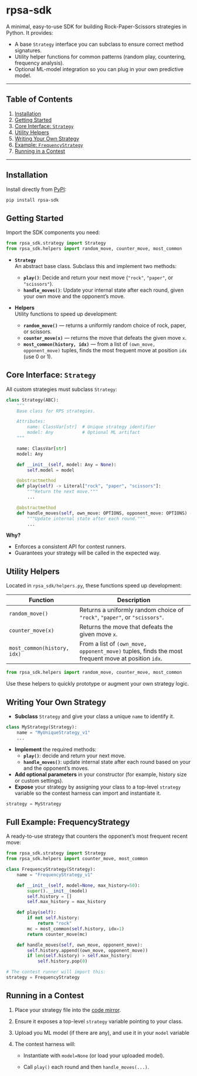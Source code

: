 # rpsa-sdk

A minimal, easy-to-use SDK for building Rock-Paper-Scissors strategies in Python. It provides:

- A base `Strategy` interface you can subclass to ensure correct method signatures.
- Utility helper functions for common patterns (random play, countering, frequency analysis).
- Optional ML-model integration so you can plug in your own predictive model.

<hr />

## Table of Contents

1. [Installation](#installation)
2. [Getting Started](#getting-started)
3. [Core Interface: `Strategy`](#core-interface-strategy)
4. [Utility Helpers](#utility-helpers)
5. [Writing Your Own Strategy](#writing-your-own-strategy)
6. [Example: `FrequencyStrategy`](#example-frequencystrategy)
7. [Running in a Contest](#running-in-a-contest)

---

## Installation

Install directly from [PyPI](https://pypi.org/project/rpsa-sdk/):

```bash
pip install rpsa-sdk
```

## Getting Started

Import the SDK components you need:

```python
from rpsa_sdk.strategy import Strategy
from rpsa_sdk.helpers import random_move, counter_move, most_common
```

- **`Strategy`**  
  An abstract base class. Subclass this and implement two methods:

  - **`play()`**: Decide and return your next move (`"rock"`, `"paper"`, or `"scissors"`).
  - **`handle_moves()`**: Update your internal state after each round, given your own move and the opponent’s move.

- **Helpers**  
  Utility functions to speed up development:
  - **`random_move()`** — returns a uniformly random choice of rock, paper, or scissors.
  - **`counter_move(x)`** — returns the move that defeats the given move `x`.
  - **`most_common(history, idx)`** — from a list of `(own_move, opponent_move)` tuples, finds the most frequent move at position `idx` (use 0 or 1).

## Core Interface: `Strategy`

All custom strategies must subclass `Strategy`:

```python
class Strategy(ABC):
    """
    Base class for RPS strategies.

    Attributes:
        name: ClassVar[str]  # Unique strategy identifier
        model: Any           # Optional ML artifact
    """

    name: ClassVar[str]
    model: Any

    def __init__(self, model: Any = None):
        self.model = model

    @abstractmethod
    def play(self) -> Literal["rock", "paper", "scissors"]:
        """Return the next move."""
        ...

    @abstractmethod
    def handle_moves(self, own_move: OPTIONS, opponent_move: OPTIONS) -> None:
        """Update internal state after each round."""
        ...
```

**Why?**

- Enforces a consistent API for contest runners.
- Guarantees your strategy will be called in the expected way.

## Utility Helpers

Located in `rpsa_sdk/helpers.py`, these functions speed up development:

| Function                    | Description                                                                                        |
| --------------------------- | -------------------------------------------------------------------------------------------------- |
| `random_move()`             | Returns a uniformly random choice of `"rock"`, `"paper"`, or `"scissors"`.                         |
| `counter_move(x)`           | Returns the move that defeats the given move `x`.                                                  |
| `most_common(history, idx)` | From a list of `(own_move, opponent_move)` tuples, finds the most frequent move at position `idx`. |

```python
from rpsa_sdk.helpers import random_move, counter_move, most_common
```

Use these helpers to quickly prototype or augment your own strategy logic.

## Writing Your Own Strategy

- **Subclass** `Strategy` and give your class a unique `name` to identify it.

```python
class MyStrategy(Strategy):
    name = "MyUniqueStrategy_v1"
    ...
```

- **Implement** the required methods:
  - **`play()`**: decide and return your next move.
  - **`handle_moves()`**: update internal state after each round based on your and the opponent’s moves.
- **Add optional parameters** in your constructor (for example, history size or custom settings).
- **Expose** your strategy by assigning your class to a top-level `strategy` variable so the contest harness can import and instantiate it.

```python
strategy = MyStrategy
```

## Full Example: FrequencyStrategy

A ready-to-use strategy that counters the opponent’s most frequent recent move:

```python
from rpsa_sdk.strategy import Strategy
from rpsa_sdk.helpers import counter_move, most_common

class FrequencyStrategy(Strategy):
    name = "FrequencyStrategy_v1"

    def __init__(self, model=None, max_history=50):
        super().__init__(model)
        self.history = []
        self.max_history = max_history

    def play(self):
        if not self.history:
            return "rock"
        mc = most_common(self.history, idx=1)
        return counter_move(mc)

    def handle_moves(self, own_move, opponent_move):
        self.history.append((own_move, opponent_move))
        if len(self.history) > self.max_history:
            self.history.pop(0)

# The contest runner will import this:
strategy = FrequencyStrategy
```

## Running in a Contest

1. Place your strategy file into the [code mirror](https://rockpapercode.onespire.hu/portal/upload).

2. Ensure it exposes a top-level `strategy` variable pointing to your class.

3. Upload you ML model (if there are any), and use it in your `model` variable

4. The contest harness will:

   - Instantiate with `model=None` (or load your uploaded model).

   - Call `play()` each round and then `handle_moves(...)`.
